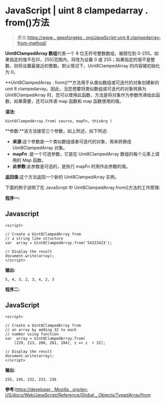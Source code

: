 # JavaScript | uint 8 clampedarray . from()方法

> 原文:[https://www . geesforgeks . org/JavaScript-uint 8 clampedarray-from-method/](https://www.geeksforgeeks.org/javascript-uint8clampedarray-from-method/)

**Uint8ClampedArray 数组**代表一个 8 位无符号整数数组，被箝位到 0-255。如果指定的值不在[0，255]范围内，将改为设置 0 或 255；如果指定的值不是整数，则将设置最接近的整数。默认情况下，Uint8ClampedArray 的内容被初始化为 0。

**Uint8ClampedArray . from()**方法用于从类似数组或可迭代的对象创建新的 uint 8 clampedarray。因此，当您想要将类似数组或可迭代的对象转换为 Uint8ClampedArray 时，您可以使用此函数，方法是将对象作为参数传递给此函数，如果需要，还可以传递 map 函数和 map 函数使用的值。

**语法:**

```
Uint8ClampedArray.from( source, mapFn, thisArg )

```

**参数:**该方法接受三个参数，如上所述，如下所述:

*   **来源**:这个参数是一个类似数组或者可迭代的对象，用来转换成 Uint8ClampedArray 对象。
*   **mapFn** :是一个可选参数，它是在 Uint8ClampedArray 数组的每个元素上调用的 Map 函数。
*   **此参数**:此参数是可选的，是执行 mapFn 时用作此参数的值。

**返回值**:这个方法返回一个新的 Uint8ClampedArray 实例。

下面的例子说明了在 JavaScript 中 Uint8ClampedArray.from()方法的工作原理:

**程序一:**

## Javascript

```
<script>

// Create a Uint8ClampedArray from
// a string like structure
var  array = Uint8ClampedArray.from('54323423');

// Display the result
document.write(array);
</script>
```

**输出:**

```
5, 4, 3, 2, 3, 4, 2, 3
```

**程序二:**

## JavaScript

```
<script>

// Create a Uint8ClampedArray from 
// an array by adding 32 to each
// number using function
var  array = Uint8ClampedArray.from(
    [229, 213, 200, 201, 204], z => z  + 32);

// Display the result
document.write(array);
</script>
```

**输出:**

```
255, 245, 232, 233, 236
```

**参考:**[https://developer . Mozilla . org/en-US/docs/Web/JavaScript/Reference/Global _ Objects/TypedArray/from](https://developer.mozilla.org/en-US/docs/Web/JavaScript/Reference/Global_Objects/TypedArray/from)